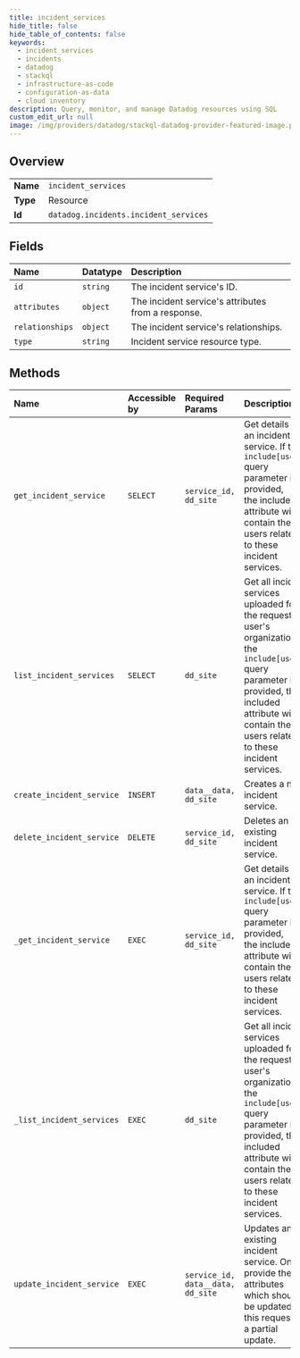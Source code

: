 ```yaml
---
title: incident_services
hide_title: false
hide_table_of_contents: false
keywords:
  - incident_services
  - incidents
  - datadog    
  - stackql
  - infrastructure-as-code
  - configuration-as-data
  - cloud inventory
description: Query, monitor, and manage Datadog resources using SQL
custom_edit_url: null
image: /img/providers/datadog/stackql-datadog-provider-featured-image.png
---
```

  
    

## Overview
<table><tbody>
<tr><td><b>Name</b></td><td><code>incident_services</code></td></tr>
<tr><td><b>Type</b></td><td>Resource</td></tr>
<tr><td><b>Id</b></td><td><code>datadog.incidents.incident_services</code></td></tr>
</tbody></table>

## Fields
| Name | Datatype | Description |
|:-----|:---------|:------------|
| `id` | `string` | The incident service's ID. |
| `attributes` | `object` | The incident service's attributes from a response. |
| `relationships` | `object` | The incident service's relationships. |
| `type` | `string` | Incident service resource type. |
## Methods
| Name | Accessible by | Required Params | Description |
|:-----|:--------------|:----------------|:------------|
| `get_incident_service` | `SELECT` | `service_id, dd_site` | Get details of an incident service. If the `include[users]` query parameter is provided,<br />the included attribute will contain the users related to these incident services. |
| `list_incident_services` | `SELECT` | `dd_site` | Get all incident services uploaded for the requesting user's organization. If the `include[users]` query parameter is provided, the included attribute will contain the users related to these incident services. |
| `create_incident_service` | `INSERT` | `data__data, dd_site` | Creates a new incident service. |
| `delete_incident_service` | `DELETE` | `service_id, dd_site` | Deletes an existing incident service. |
| `_get_incident_service` | `EXEC` | `service_id, dd_site` | Get details of an incident service. If the `include[users]` query parameter is provided,<br />the included attribute will contain the users related to these incident services. |
| `_list_incident_services` | `EXEC` | `dd_site` | Get all incident services uploaded for the requesting user's organization. If the `include[users]` query parameter is provided, the included attribute will contain the users related to these incident services. |
| `update_incident_service` | `EXEC` | `service_id, data__data, dd_site` | Updates an existing incident service. Only provide the attributes which should be updated as this request is a partial update. |

